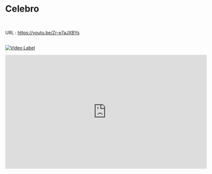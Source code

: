 # Celebro
<br/>

URL : https://youtu.be/Zr-e7aJXBYs <br/><br/>

[![Video Label](http://img.youtube.com/vi/uLR1RNqJ1Mw/0.jpg)](https://youtu.be/uLR1RNqJ1Mw?t=0s)
<iframe width="640" height="360" src="https://youtu.be/Zr-e7aJXBYs" frameborder="0" gesture="media" allowfullscreen=""></iframe>
